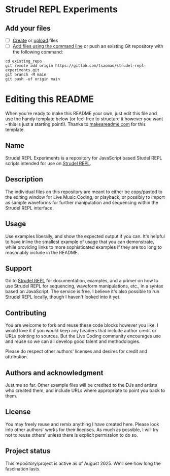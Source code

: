 # Strudel REPL Experiments

## Add your files

- [ ] [Create](https://docs.gitlab.com/ee/user/project/repository/web_editor.html#create-a-file) or [upload](https://docs.gitlab.com/ee/user/project/repository/web_editor.html#upload-a-file) files
- [ ] [Add files using the command line](https://docs.gitlab.com/topics/git/add_files/#add-files-to-a-git-repository) or push an existing Git repository with the following command:

```
cd existing_repo
git remote add origin https://gitlab.com/tsaomao/strudel-repl-experiments.git
git branch -M main
git push -uf origin main
```

# Editing this README

When you're ready to make this README your own, just edit this file and use the handy template below (or feel free to structure it however you want - this is just a starting point!). Thanks to [makeareadme.com](https://www.makeareadme.com/) for this template.

## Name
Strudel REPL Experiments is a repository for JavaScript based Studel REPL scripts intended for use on [Strudel REPL](https://strudel.cc).

## Description
The individual files on this repository are meant to either be copy/pasted to the editing window for Live Music Coding, or playback, or possibly to import as sample waveforms for further manipulation and sequencing within the Strudel REPL interface.

## Usage
Use examples liberally, and show the expected output if you can. It's helpful to have inline the smallest example of usage that you can demonstrate, while providing links to more sophisticated examples if they are too long to reasonably include in the README.

## Support
Go to [Strudel REPL](https://strudel.cc) for documentation, examples, and a primer on how to use Strudel REPL for sequencing, waveform manipulations, etc., in a syntax based on JavaScript. The service is free. I believe it's also possible to run Strudel REPL locally, though I haven't looked into it yet.

## Contributing
You are welcome to fork and reuse these code blocks however you like. I would love it if you would keep any headers that include author credit or URLs pointing to sources. But the Live Coding community encourages use and reuse so we can all develop good talent and methodologies.

Please do respect other authors' licenses and desires for credit and attribution.

## Authors and acknowledgment
Just me so far. Other example files will be credited to the DJs and artists who created them, and include URLs where appropriate to point you back to them.

## License
You may freely reuse and remix anything I have created here. Please look into other authors' works for their licenses. As much as possible, I will try not to reuse others' unless there is explicit permission to do so.

## Project status
This repository/project is active as of August 2025. We'll see how long the fascination lasts.
